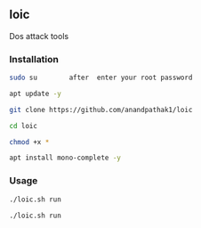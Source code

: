 ## loic
Dos attack tools

### Installation

```bash
sudo su        after  enter your root password
```
```bash
apt update -y
```


```bash
git clone https://github.com/anandpathak1/loic
```

```bash
cd loic
```
```bash
chmod +x *
```
```bash
apt install mono-complete -y
```


### Usage
 
```bash
./loic.sh run
```
```bash
./loic.sh run
```

